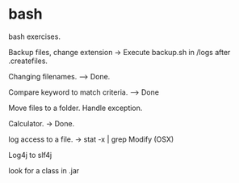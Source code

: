 # bash
bash exercises.

Backup files, change extension -> Execute backup.sh in /logs after .createfiles.

Changing filenames.  --> Done.

Compare keyword to match criteria. --> Done

Move files to a folder. Handle exception.

Calculator. -> Done.

log access to a file.  ->   stat -x | grep Modify (OSX)

Log4j to slf4j

look for a class in .jar
